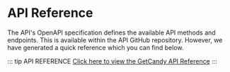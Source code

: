 # API Reference

The API's OpenAPI specification defines the available API methods and endpoints. This is available within the API GitHub repository. However, we have generated a quick reference which you can find below.

::: tip API REFERENCE
[Click here to view the GetCandy API Reference](https://api-reference.getcandy.io/)
:::